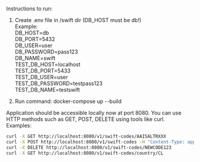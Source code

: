 Instructions to run:
1. Create .env file in /swift dir 
   (DB_HOST must be db!) <br />
Example: <br />
DB_HOST=db <br />
DB_PORT=5432 <br />
DB_USER=user <br />
DB_PASSWORD=pass123 <br />
DB_NAME=swift <br />
TEST_DB_HOST=localhost <br />
TEST_DB_PORT=5433 <br />
TEST_DB_USER=user <br />
TEST_DB_PASSWORD=testpass123 <br />
TEST_DB_NAME=testswift <br />

2. Run command: docker-compose up --build <br />

Application should be accessible locally now at port 8080.
You can use HTTP methods such as GET, POST, DELETE using tools like curl. <br />
Examples: <br />
```bash
curl -X GET http://localhost:8080/v1/swift-codes/AAISALTRXXX
curl -X POST http://localhost:8080/v1/swift-codes -H "Content-Type: application/json" -d "{\"swiftCode\":\"DEUTDEFFXXX\",\"address\":\"Neue Mainzer Straße 32-36\",\"countryName\":\"Germany\",\"countryISO2\":\"DE\",\"isHeadquarter\":true,\"bankName\":\"Deutsche Bank\"}"
curl -X DELETE http://localhost:8080/v1/swift-codes/NEWCODE123
curl -X GET http://localhost:8080/v1/swift-codes/country/CL
```
